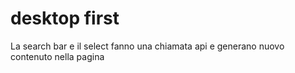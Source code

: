 <h1>desktop first</h1>
<p>La search bar e il select fanno una chiamata api e generano nuovo contenuto nella pagina</p>
